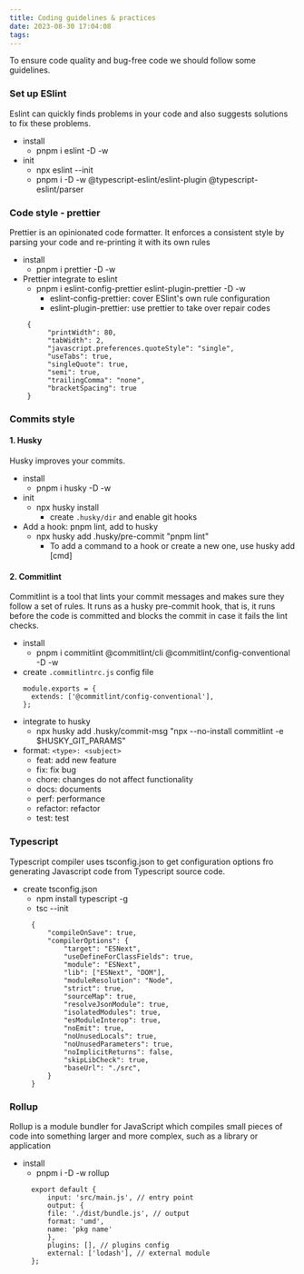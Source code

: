 ```yaml
---
title: Coding guidelines & practices 
date: 2023-08-30 17:04:08
tags:
---
```


To ensure code quality and bug-free code we should follow some guidelines.

### Set up ESlint
Eslint can quickly finds problems in your code and also suggests solutions to fix these problems.
- install
    - pnpm i eslint -D -w
- init
    - npx eslint --init
    - pnpm i -D -w @typescript-eslint/eslint-plugin @typescript-eslint/parser
  
### Code style - prettier
Prettier is an opinionated code formatter. It enforces a consistent style by parsing your code and re-printing it with its own rules
- install
  - pnpm i prettier -D -w
- Prettier integrate to eslint
  - pnpm i eslint-config-prettier eslint-plugin-prettier -D -w
    - eslint-config-prettier: cover ESlint's own rule configuration
    - eslint-plugin-prettier: use prettier to take over repair codes
  ```
   {
        "printWidth": 80,
        "tabWidth": 2,
        "javascript.preferences.quoteStyle": "single",
        "useTabs": true,
        "singleQuote": true,
        "semi": true,
        "trailingComma": "none",
        "bracketSpacing": true
   }
  ```

### Commits style
#### 1. Husky
Husky improves your commits.

- install
  - pnpm i husky -D -w
- init
  - npx husky install
    - create `.husky/dir` and enable git hooks 
- Add a hook: pnpm lint, add to husky
  - npx husky add .husky/pre-commit "pnpm lint"
    - To add a command to a hook or create a new one, use husky add <file> [cmd]

#### 2. Commitlint
Commitlint is a tool that lints your commit messages and makes sure they follow a set of rules. It runs as a husky pre-commit hook, that is, it runs before the code is committed and blocks the commit in case it fails the lint checks.

- install
  - pnpm i commitlint @commitlint/cli @commitlint/config-conventional -D -w
- create `.commitlintrc.js` config file
  ```
  module.exports = {
    extends: ['@commitlint/config-conventional'],
  };
  ```
- integrate to husky
  - npx husky add .husky/commit-msg "npx --no-install commitlint -e $HUSKY_GIT_PARAMS"
- format: `<type>: <subject>`
  - feat: add new feature
  - fix: fix bug
  - chore: changes do not affect functionality
  - docs: documents
  - perf: performance
  - refactor: refactor
  - test: test

### Typescript
Typescript compiler uses tsconfig.json to get configuration options fro generating Javascript code from Typescript source code.
- create tsconfig.json
  -  npm install typescript -g
  -  tsc --init 
  ```
    {
        "compileOnSave": true,
        "compilerOptions": {
            "target": "ESNext",
            "useDefineForClassFields": true,
            "module": "ESNext",
            "lib": ["ESNext", "DOM"],
            "moduleResolution": "Node",
            "strict": true,
            "sourceMap": true,
            "resolveJsonModule": true,
            "isolatedModules": true,
            "esModuleInterop": true,
            "noEmit": true,
            "noUnusedLocals": true,
            "noUnusedParameters": true,
            "noImplicitReturns": false,
            "skipLibCheck": true,
            "baseUrl": "./src",
        }
    }
  ```

### Rollup
Rollup is a module bundler for JavaScript which compiles small pieces of code into something larger and more complex, such as a library or application

- install
  - pnpm i -D -w rollup
  ```
    export default {
        input: 'src/main.js', // entry point
        output: {
        file: './dist/bundle.js', // output
        format: 'umd', 
        name: 'pkg name'
        },
        plugins: [], // plugins config
        external: ['lodash'], // external module
    };
  ```

